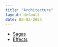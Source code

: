 ```yaml
---
title: "Architecture"
layout: default
date: 03-02-2024
---
```


- [Sagas](/notes/software/architecture/sagas)
- [Effects](/notes/software/architecture/effects)